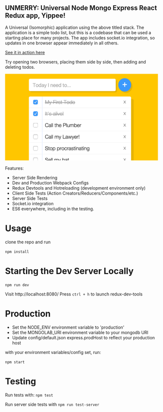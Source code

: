 ## UNMERRY: Universal Node Mongo Express React Redux app, Yippee!

A Universal (Isomorphic) application using the above titled stack.  The application is a simple todo list, but this is 
a codebase that can be used a starting place for many projects.  The app includes socket.io integration, so updates
in one browser appear immediately in all others.

[See it in action here](https://full-stack-redux.herokuapp.com/)

Try opening two browsers, placing them side by side, then adding and deleting todos. 

![Screenshot](/assets/preview.png?raw=true)

Features:
* Server Side Rendering
* Dev and Production Webpack Configs
* Redux Devtools and Hotreloading (development environment only)
* Client Side Tests (Action Creators/Reducers/Components/etc.) 
* Server Side Tests
* Socket.io integration
* ES6 everywhere, including in the testing.

# Usage

clone the repo and run

```npm install```


# Starting the Dev Server Locally

```npm run dev```

Visit http://localhost:8080/ 
Press `ctrl + h` to launch redux-dev-tools

# Production

* Set the NODE_ENV environment variable to 'production'
* Set the MONGOLAB_URI environment variable to your mongodb URI
* Update config/default.json express.prodHost to reflect your production host

with your environment variables/config set, run:
 
```npm start```

# Testing

Run tests with: ```npm test```

Run server side tests with ```npm run test-server```
